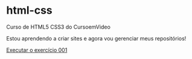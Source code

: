 # html-css
 Curso de HTML5 CSS3 do CursoemVideo

Estou aprendendo a criar sites e agora vou gerenciar meus repositórios!

<a href="https://victormfmarques.github.io/html-css/exercicios/ex001/index.html">Executar o exercício 001</a>